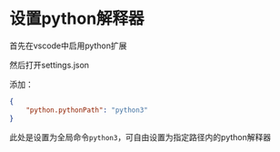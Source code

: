 # 设置python解释器

首先在vscode中启用python扩展

然后打开settings.json

添加：

```json
{
    "python.pythonPath": "python3"
}
```

此处是设置为全局命令`python3`，可自由设置为指定路径内的python解释器